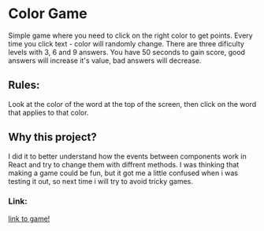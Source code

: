 # Color Game

Simple game where you need to click on the right color to get points. Every time you click text - color will randomly change. There are three dificulty levels with 3, 6 and 9 answers. You have 50 seconds to gain score, good answers will increase it's value, bad answers will decrease. 

## Rules:
Look at the color of the word at the top of the screen, then click on the word that applies to that color.

## Why this project?
I did it to better understand how the events between components work in React and try to change them with diffrent methods. I was thinking that making a game could be fun, but it got me a little confused when i was testing it out, so next time i will try to avoid tricky games.


### Link:
[link to game!](https://d0man.github.io/colorGame/)
